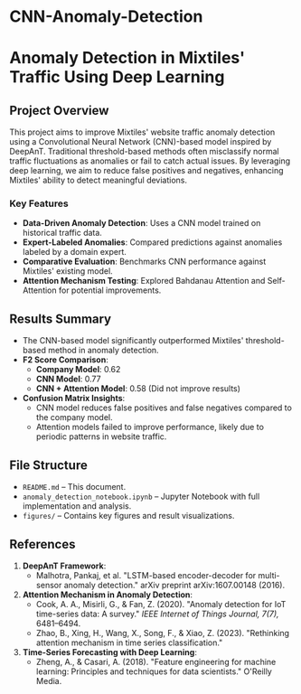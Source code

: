 # CNN-Anomaly-Detection
# Anomaly Detection in Mixtiles' Traffic Using Deep Learning

## Project Overview
This project aims to improve Mixtiles' website traffic anomaly detection using a Convolutional Neural Network (CNN)-based model inspired by DeepAnT. Traditional threshold-based methods often misclassify normal traffic fluctuations as anomalies or fail to catch actual issues. By leveraging deep learning, we aim to reduce false positives and negatives, enhancing Mixtiles' ability to detect meaningful deviations.

### Key Features
- **Data-Driven Anomaly Detection**: Uses a CNN model trained on historical traffic data.
- **Expert-Labeled Anomalies**: Compared predictions against anomalies labeled by a domain expert.
- **Comparative Evaluation**: Benchmarks CNN performance against Mixtiles' existing model.
- **Attention Mechanism Testing**: Explored Bahdanau Attention and Self-Attention for potential improvements.

## Results Summary
- The CNN-based model significantly outperformed Mixtiles' threshold-based method in anomaly detection.
- **F2 Score Comparison**:
  - **Company Model**: 0.62
  - **CNN Model**: 0.77
  - **CNN + Attention Model**: 0.58 (Did not improve results)
- **Confusion Matrix Insights**:
  - CNN model reduces false positives and false negatives compared to the company model.
  - Attention models failed to improve performance, likely due to periodic patterns in website traffic.

## File Structure
- `README.md` – This document.
- `anomaly_detection_notebook.ipynb` – Jupyter Notebook with full implementation and analysis.
- `figures/` – Contains key figures and result visualizations.

## References
1. **DeepAnT Framework**:
   - Malhotra, Pankaj, et al. "LSTM-based encoder-decoder for multi-sensor anomaly detection." arXiv preprint arXiv:1607.00148 (2016).
2. **Attention Mechanism in Anomaly Detection**:
   - Cook, A. A., Misirli, G., & Fan, Z. (2020). "Anomaly detection for IoT time-series data: A survey." *IEEE Internet of Things Journal, 7(7),* 6481–6494.
   - Zhao, B., Xing, H., Wang, X., Song, F., & Xiao, Z. (2023). "Rethinking attention mechanism in time series classification."
3. **Time-Series Forecasting with Deep Learning**:
   - Zheng, A., & Casari, A. (2018). "Feature engineering for machine learning: Principles and techniques for data scientists." O'Reilly Media.

